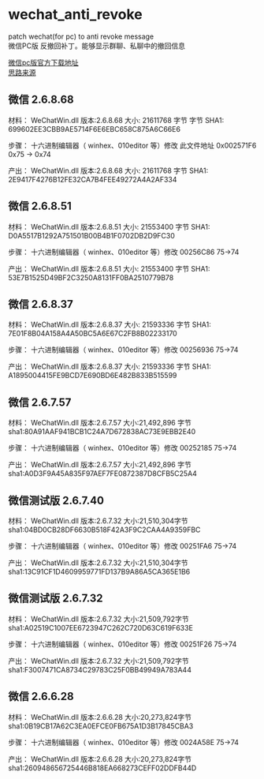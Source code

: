 # wechat_anti_revoke
patch wechat(for pc) to anti revoke message  
微信PC版 反撤回补丁。能够显示群聊、私聊中的撤回信息  

[微信pc版官方下载地址](https://pc.weixin.qq.com/)  
[思路来源](https://www.v2ex.com/t/525542)  

## 微信 2.6.8.68
材料：
WeChatWin.dll 版本:2.6.8.68 大小: 21611768 字节 字节  SHA1: 699602EE3CBB9AE5714F6E6EBC658C875A6C66E6

步骤：
十六进制编辑器（ winhex、010editor 等）修改 此文件地址 0x002571F6    0x75 -> 0x74

产出：
WeChatWin.dll 版本:2.6.8.68 大小: 21611768 字节 SHA1: 2E9417F4276B12FE32CA7B4FEE49272A4A2AF334


## 微信 2.6.8.51
材料：
WeChatWin.dll 版本:2.6.8.51 大小: 21553400 字节  SHA1: D0A5517B1292A751501B00B4B1F0702DB2D9FC30

步骤：
十六进制编辑器（ winhex、010editor 等）修改 00256C86 75->74

产出：
WeChatWin.dll 版本:2.6.8.51 大小: 21553400 字节 SHA1: 53E7B1525D49BF2C3250A8131FF0BA2510779B78


## 微信 2.6.8.37
材料：
WeChatWin.dll 版本:2.6.8.37 大小: 21593336 字节 SHA1: 7E01F8B04A158A4A50BC5A6E67C2FB8B02233170

步骤：
十六进制编辑器（ winhex、010editor 等）修改 00256936 75->74

产出：
WeChatWin.dll 版本:2.6.8.37 大小: 21593336 字节 SHA1: A1895004415FE9BCD7E690BD6E482B833B515599


## 微信 2.6.7.57
材料：
WeChatWin.dll 版本:2.6.7.57 大小:21,492,896 字节 sha1:80A91AAF941BCB1C24A7D672838AC73E9EBB2E40

步骤：
十六进制编辑器（ winhex、010editor 等）修改 00252185 75->74

产出：
WeChatWin.dll 版本:2.6.7.57 大小:21,492,896 字节 sha1:A0D3F9A45A835F97AEF7FE0872387D8CFB5C25A4

## 微信测试版 2.6.7.40
材料：
WeChatWin.dll 版本:2.6.7.32 大小:21,510,304字节 sha1:04BD0CB28DF6630B518F42A3F9C2CAA4A9359FBC

步骤：
十六进制编辑器（ winhex、010editor 等）修改 00251FA6 75->74

产出：
WeChatWin.dll 版本:2.6.7.32 大小:21,510,304字节 sha1:13C91CF1D4609959771FD137B9A86A5CA365E1B6

## 微信测试版 2.6.7.32
材料：
WeChatWin.dll 版本:2.6.7.32 大小:21,509,792字节 sha1:A02519C1007EE6723947C262C720D63C619F633E

步骤：
十六进制编辑器（ winhex、010editor 等）修改 00251F26 75->74

产出：
WeChatWin.dll 版本:2.6.7.32 大小:21,509,792字节 sha1:F3007471CA8734C29783C25F0BB49949A783A44


## 微信 2.6.6.28
材料：
WeChatWin.dll 版本:2.6.6.28 大小:20,273,824字节 sha1:0B19CB17A62C3EA0EFCE0FB675A1D3B17845CBA3

步骤：
十六进制编辑器（ winhex、010editor 等）修改 0024A58E 75->74

产出：
WeChatWin.dll 版本:2.6.6.28 大小:20,273,824字节 sha1:260948656725446B818EA668273CEFF02DDFB44D